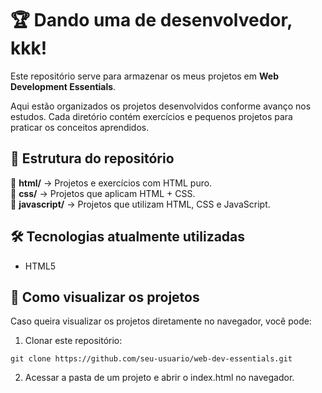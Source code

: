 # 🏆 Dando uma de desenvolvedor, kkk!

Este repositório serve para armazenar os meus projetos em **Web Development Essentials**.

Aqui estão organizados os projetos desenvolvidos conforme avanço nos estudos. Cada diretório contém exercícios e pequenos projetos para praticar os conceitos aprendidos.

## 📁 Estrutura do repositório  
📂 **html/** → Projetos e exercícios com HTML puro.  
📂 **css/** → Projetos que aplicam HTML + CSS.  
📂 **javascript/** → Projetos que utilizam HTML, CSS e JavaScript.

## 🛠️ Tecnologias atualmente utilizadas  
- HTML5

## 🚀 Como visualizar os projetos  
Caso queira visualizar os projetos diretamente no navegador, você pode:  

1. Clonar este repositório:  
```
git clone https://github.com/seu-usuario/web-dev-essentials.git
```

2. Acessar a pasta de um projeto e abrir o index.html no navegador.